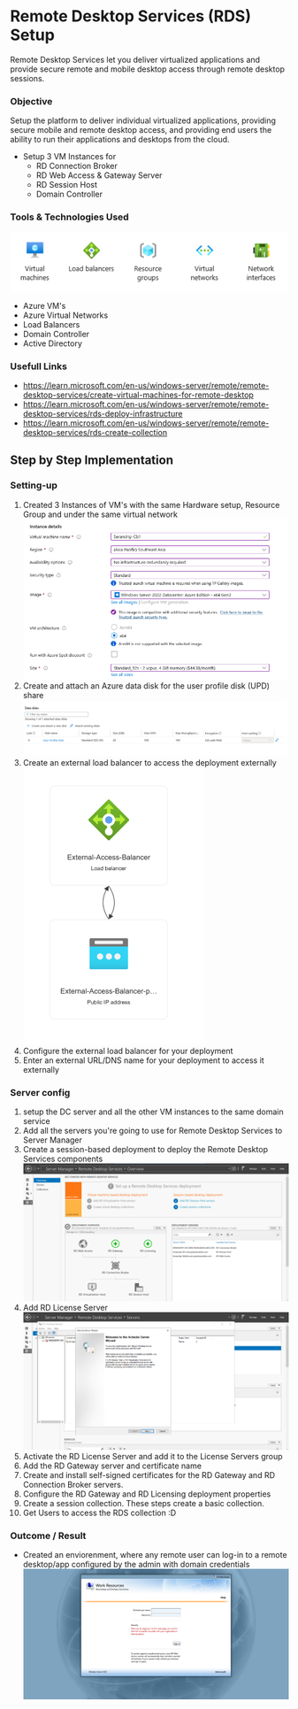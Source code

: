 # Remote Desktop Services (RDS) Setup
Remote Desktop Services let you deliver virtualized applications and provide secure remote and mobile desktop access through remote desktop sessions.

### Objective
Setup the platform to deliver individual virtualized applications, providing secure mobile and remote desktop access, and providing end users the ability to run their applications and desktops from the cloud.

- Setup 3 VM Instances for
  - RD Connection Broker
  - RD Web Access & Gateway Server
  - RD Session Host
  - Domain Controller

### Tools & Technologies Used
![alt text](image-2.png)
- Azure VM's
- Azure Virtual Networks
- Load Balancers
- Domain Controller
- Active Directory

### Usefull Links
- https://learn.microsoft.com/en-us/windows-server/remote/remote-desktop-services/create-virtual-machines-for-remote-desktop
- https://learn.microsoft.com/en-us/windows-server/remote/remote-desktop-services/rds-deploy-infrastructure
- https://learn.microsoft.com/en-us/windows-server/remote/remote-desktop-services/rds-create-collection

## Step by Step Implementation

### Setting-up
1. Created 3 Instances of VM's with the same Hardware setup, Resource Group and under the same virtual network
![alt text](instanceDetails.png)
2. Create and attach an Azure data disk for the user profile disk (UPD) share
![alt text](image.png)
3. Create an external load balancer to access the deployment externally
![alt text](image-1.png)
4. Configure the external load balancer for your deployment
5. Enter an external URL/DNS name for your deployment to access it externally

### Server config
1. setup the DC server and all the other VM instances to the same domain service
2. Add all the servers you're going to use for Remote Desktop Services to Server Manager
3. Create a session-based deployment to deploy the Remote Desktop Services components
![alt text](RDS-interface.png)
4. Add RD License Server
![alt text](RDS-Licensing.png)
5. Activate the RD License Server and add it to the License Servers group
6. Add the RD Gateway server and certificate name
7. Create and install self-signed certificates for the RD Gateway and RD Connection Broker servers.
8. Configure the RD Gateway and RD Licensing deployment properties
9.  Create a session collection. These steps create a basic collection.
10.  Get Users to access the RDS collection :D

### Outcome / Result
- Created an enviorenment, where any remote user can log-in to a remote desktop/app configured by the admin with domain credentials
![alt text](<Screenshot 2025-04-11 222318.png>)
